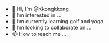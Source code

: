 - 👋 Hi, I’m @Kkongkkong
- 👀 I’m interested in ...
- 🌱 I’m currently learning golf and yoga
- 💞️ I’m looking to collaborate on ...
- 📫 How to reach me ...

<!---
Kkongkkong/Kkongkkong is a ✨ special ✨ repository because its `README.md` (this file) appears on your GitHub profile.
You can click the Preview link to take a look at your changes.
--->
